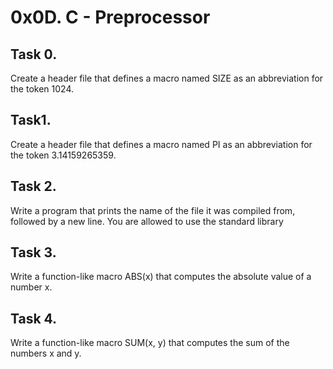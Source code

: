# 0x0D. C - Preprocessor

## Task 0.
Create a header file that defines a macro named SIZE as an abbreviation for
the token 1024.

## Task1.
Create a header file that defines a macro named PI as an abbreviation for the
token 3.14159265359.

## Task 2.
Write a program that prints the name of the file it was compiled from,
followed by a new line. You are allowed to use the standard library

## Task 3.
Write a function-like macro ABS(x) that computes the absolute value of a
number x.

## Task 4.
Write a function-like macro SUM(x, y) that computes the sum of the numbers x
and y.
